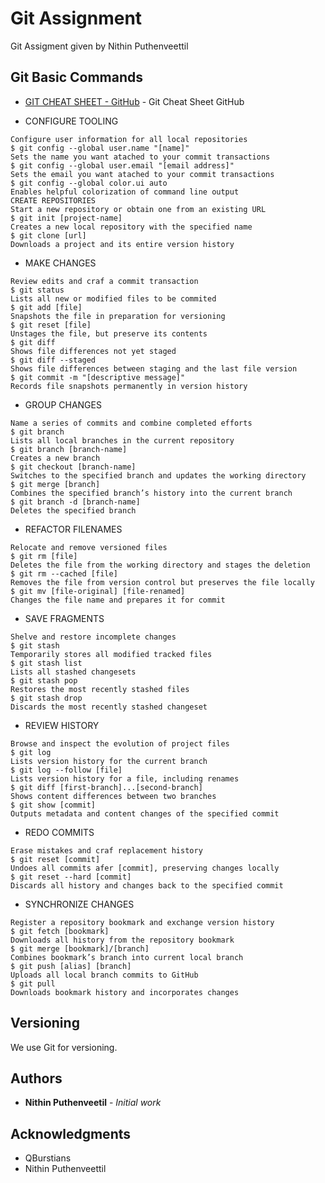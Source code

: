 # Git Assignment

Git Assigment given by Nithin Puthenveettil

## Git Basic Commands

* [GIT CHEAT SHEET - GitHub](https://services.github.com/on-demand/downloads/github-git-cheat-sheet.pdf) - Git Cheat Sheet GitHub

* CONFIGURE TOOLING

```
Configure user information for all local repositories  
$ git config --global user.name "[name]"  
Sets the name you want atached to your commit transactions  
$ git config --global user.email "[email address]"  
Sets the email you want atached to your commit transactions  
$ git config --global color.ui auto  
Enables helpful colorization of command line output  
CREATE REPOSITORIES  
Start a new repository or obtain one from an existing URL  
$ git init [project-name]  
Creates a new local repository with the specified name  
$ git clone [url]  
Downloads a project and its entire version history  
```

* MAKE CHANGES

```
Review edits and craf a commit transaction  
$ git status  
Lists all new or modified files to be commited  
$ git add [file]  
Snapshots the file in preparation for versioning  
$ git reset [file]  
Unstages the file, but preserve its contents  
$ git diff  
Shows file differences not yet staged  
$ git diff --staged  
Shows file differences between staging and the last file version   
$ git commit -m "[descriptive message]"  
Records file snapshots permanently in version history  
```

* GROUP CHANGES

```
Name a series of commits and combine completed efforts  
$ git branch  
Lists all local branches in the current repository  
$ git branch [branch-name]  
Creates a new branch  
$ git checkout [branch-name]  
Switches to the specified branch and updates the working directory  
$ git merge [branch]  
Combines the specified branch’s history into the current branch   
$ git branch -d [branch-name]  
Deletes the specified branch  
```

* REFACTOR FILENAMES

```
Relocate and remove versioned files  
$ git rm [file]  
Deletes the file from the working directory and stages the deletion  
$ git rm --cached [file]  
Removes the file from version control but preserves the file locally  
$ git mv [file-original] [file-renamed]  
Changes the file name and prepares it for commit  
```

* SAVE FRAGMENTS

```
Shelve and restore incomplete changes  
$ git stash  
Temporarily stores all modified tracked files  
$ git stash list  
Lists all stashed changesets  
$ git stash pop  
Restores the most recently stashed files  
$ git stash drop  
Discards the most recently stashed changeset  
```

* REVIEW HISTORY

```
Browse and inspect the evolution of project files  
$ git log  
Lists version history for the current branch  
$ git log --follow [file]  
Lists version history for a file, including renames  
$ git diff [first-branch]...[second-branch]  
Shows content differences between two branches  
$ git show [commit]  
Outputs metadata and content changes of the specified commit  
```

* REDO COMMITS

```
Erase mistakes and craf replacement history  
$ git reset [commit]  
Undoes all commits afer [commit], preserving changes locally  
$ git reset --hard [commit]  
Discards all history and changes back to the specified commit  
```

* SYNCHRONIZE CHANGES

```
Register a repository bookmark and exchange version history  
$ git fetch [bookmark]  
Downloads all history from the repository bookmark  
$ git merge [bookmark]/[branch]  
Combines bookmark’s branch into current local branch  
$ git push [alias] [branch]  
Uploads all local branch commits to GitHub  
$ git pull  
Downloads bookmark history and incorporates changes  
```


## Versioning

We use Git for versioning.

## Authors

* **Nithin Puthenveetil** - *Initial work*

## Acknowledgments

* QBurstians
* Nithin Puthenveettil

